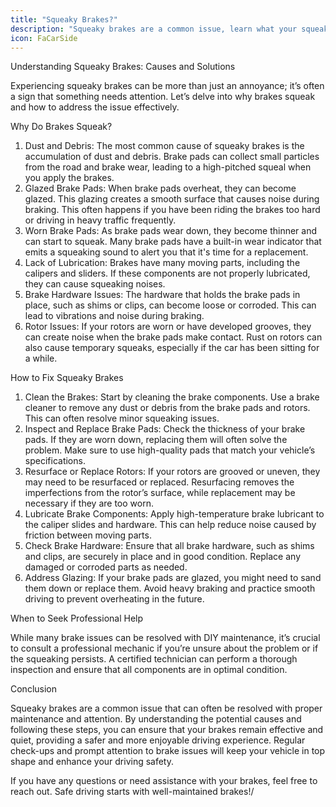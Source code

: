 ```yaml
---
title: "Squeaky Brakes?"
description: "Squeaky brakes are a common issue, learn what your squeaky brakes mean."
icon: FaCarSide
---
```


Understanding Squeaky Brakes: Causes and Solutions

Experiencing squeaky brakes can be more than just an annoyance; it’s often a sign that something needs attention. Let’s delve into why brakes squeak and how to address the issue effectively.

Why Do Brakes Squeak?

1. Dust and Debris: The most common cause of squeaky brakes is the accumulation of dust and debris. Brake pads can collect small particles from the road and brake wear, leading to a high-pitched squeal when you apply the brakes.  
2. Glazed Brake Pads: When brake pads overheat, they can become glazed. This glazing creates a smooth surface that causes noise during braking. This often happens if you have been riding the brakes too hard or driving in heavy traffic frequently.  
3. Worn Brake Pads: As brake pads wear down, they become thinner and can start to squeak. Many brake pads have a built-in wear indicator that emits a squeaking sound to alert you that it's time for a replacement.  
4. Lack of Lubrication: Brakes have many moving parts, including the calipers and sliders. If these components are not properly lubricated, they can cause squeaking noises.  
5. Brake Hardware Issues: The hardware that holds the brake pads in place, such as shims or clips, can become loose or corroded. This can lead to vibrations and noise during braking.  
6. Rotor Issues: If your rotors are worn or have developed grooves, they can create noise when the brake pads make contact. Rust on rotors can also cause temporary squeaks, especially if the car has been sitting for a while.

How to Fix Squeaky Brakes

1. Clean the Brakes: Start by cleaning the brake components. Use a brake cleaner to remove any dust or debris from the brake pads and rotors. This can often resolve minor squeaking issues.  
2. Inspect and Replace Brake Pads: Check the thickness of your brake pads. If they are worn down, replacing them will often solve the problem. Make sure to use high-quality pads that match your vehicle’s specifications.  
3. Resurface or Replace Rotors: If your rotors are grooved or uneven, they may need to be resurfaced or replaced. Resurfacing removes the imperfections from the rotor’s surface, while replacement may be necessary if they are too worn.  
4. Lubricate Brake Components: Apply high-temperature brake lubricant to the caliper slides and hardware. This can help reduce noise caused by friction between moving parts.  
5. Check Brake Hardware: Ensure that all brake hardware, such as shims and clips, are securely in place and in good condition. Replace any damaged or corroded parts as needed.  
6. Address Glazing: If your brake pads are glazed, you might need to sand them down or replace them. Avoid heavy braking and practice smooth driving to prevent overheating in the future.

When to Seek Professional Help

While many brake issues can be resolved with DIY maintenance, it’s crucial to consult a professional mechanic if you’re unsure about the problem or if the squeaking persists. A certified technician can perform a thorough inspection and ensure that all components are in optimal condition.

Conclusion

Squeaky brakes are a common issue that can often be resolved with proper maintenance and attention. By understanding the potential causes and following these steps, you can ensure that your brakes remain effective and quiet, providing a safer and more enjoyable driving experience. Regular check-ups and prompt attention to brake issues will keep your vehicle in top shape and enhance your driving safety.

If you have any questions or need assistance with your brakes, feel free to reach out. Safe driving starts with well-maintained brakes!/

